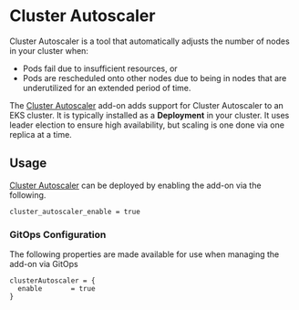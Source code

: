 # Cluster Autoscaler

Cluster Autoscaler is a tool that automatically adjusts the number of nodes in your cluster when:

* Pods fail due to insufficient resources, or
* Pods are rescheduled onto other nodes due to being in nodes that are underutilized for an extended period of time.

The [Cluster Autoscaler](https://github.com/kubernetes/autoscaler/tree/master/cluster-autoscaler) add-on adds support for Cluster Autoscaler to an EKS cluster. It is typically installed as a **Deployment** in your cluster. It uses leader election to ensure high availability, but scaling is one done via one replica at a time.

## Usage

[Cluster Autoscaler](kubernetes-addons/cluster-autoscaler/README.md) can be deployed by enabling the add-on via the following.

```hcl
cluster_autoscaler_enable = true
```

### GitOps Configuration 

The following properties are made available for use when managing the add-on via GitOps 

```
clusterAutoscaler = {
  enable       = true
}
```